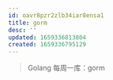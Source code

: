 ```yaml
---
id: oavr8pzr2zlb34iar8ensa1
title: gorm
desc: ''
updated: 1659336813804
created: 1659336795129
---
```


> Golang 每周一库：gorm

